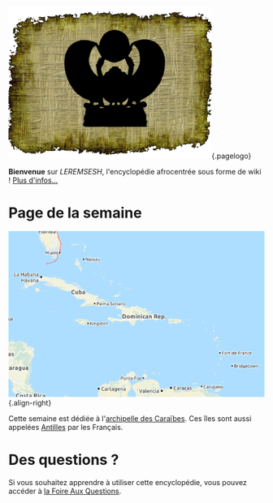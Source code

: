 <!-- TITLE: Page d'acceuil -->

![Logo Leremsesh Com](/uploads/logo/logo-leremsesh-com.png "Logo de LEREMSESH"){.pagelogo}

**Bienvenue** sur *LEREMSESH*, l'encyclopédie afrocentrée sous forme de wiki !
[Plus d'infos…](/leremsesh/presentation-de-leremsesh)

# Page de la semaine
![Iles De La Caraibe](/uploads/map/iles-de-la-caraibe.png "Îles de la Caraibe"){.align-right}

Cette semaine est dédiée à l'[archipelle des Caraïbes](/geographie/ile/caraibes/iles-de-la-caraibe). Ces îles sont aussi appelées [Antilles](/geographie/ile/caraibes/iles-de-la-caraibe#autres-denominations) par les Français.

# Des questions ?
Si vous souhaitez apprendre à utiliser cette encyclopédie, vous pouvez accéder à [la Foire Aux Questions](/leremsesh/faq).
